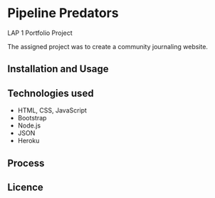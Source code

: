 # Pipeline Predators
LAP 1 Portfolio Project

The assigned project was to create a community journaling website. 

## Installation and Usage


## Technologies used

- HTML, CSS, JavaScript
- Bootstrap 
- Node.js
- JSON
- Heroku 

## Process

## Licence 

